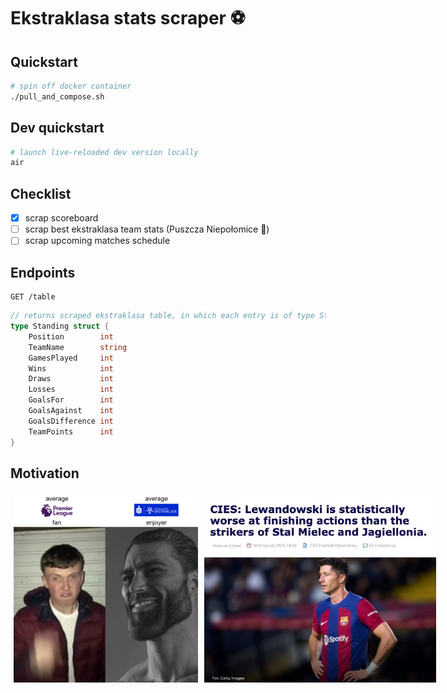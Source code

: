 # Ekstraklasa stats scraper :soccer:

## Quickstart

```bash
# spin off docker container
./pull_and_compose.sh
```

## Dev quickstart

```bash
# launch live-reloaded dev version locally
air
```

## Checklist

- [x] scrap scoreboard
- [ ] scrap best ekstraklasa team stats (Puszcza Niepołomice :evergreen_tree:)
- [ ] scrap upcoming matches schedule

## Endpoints

```http
GET /table
```

```go
// returns scraped ekstraklasa table, in which each entry is of type Standing
type Standing struct {
	Position        int
	TeamName        string
	GamesPlayed     int
	Wins            int
	Draws           int
	Losses          int
	GoalsFor        int
	GoalsAgainst    int
	GoalsDifference int
	TeamPoints      int
}
```

## Motivation

<div style="display: flex;">
  <img src="./assets/58q6lo.png" alt="Ekstraklasa enjoyer"  style="padding: 5px; height: 300px;">
  <img src="./assets/8fpebz.jpg" alt="Lewandowski meme"  style="padding: 5px; height: 300px;">
<div>
